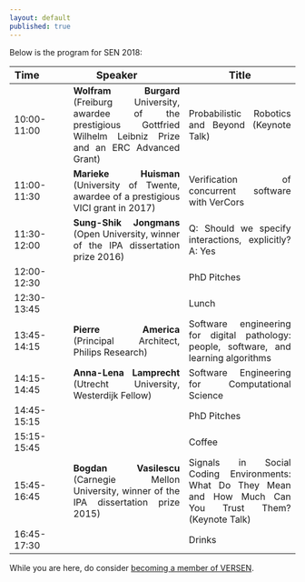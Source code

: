 ```yaml
---
layout: default
published: true
---
```


Below is the program for SEN 2018:

<table class="table borderless nowrap" cellspacing="10">
<thead>
<tr>
<th style="text-align: center"><font size="4">Time</font>&nbsp;&nbsp;&nbsp;&nbsp;&nbsp;&nbsp;&nbsp;&nbsp;&nbsp;&nbsp;</th>
<th style="text-align: center"><font size="4">Speaker</font>&nbsp;&nbsp;&nbsp;&nbsp;&nbsp;&nbsp;&nbsp;&nbsp;</th>
<th style="text-align: center"><font size="4">Title</font></th>
</tr>
</thead>
<tbody>
<tr>
<td style="text-align: justify">10:00-11:00</td>
<td style="text-align: justify"><b class="keywords">Wolfram Burgard</b> (Freiburg University, awardee of the prestigious Gottfried Wilhelm Leibniz Prize and an ERC Advanced Grant)</td>
<td style="text-align: justify">Probabilistic Robotics and Beyond (Keynote Talk)</td>
</tr>
<tr>
<td style="text-align: justify">11:00-11:30</td>
<td style="text-align: justify"><b class="keywords">Marieke Huisman</b> (University of Twente, awardee of a prestigious VICI grant in 2017)</td>
<td style="text-align: justify">Verification of concurrent software with VerCors</td>
</tr>
<tr>
<td style="text-align: justify">11:30-12:00</td>
<td style="text-align: justify"><b class="keywords">Sung-Shik Jongmans</b> (Open University, winner of the IPA dissertation prize 2016)</td>
<td style="text-align: justify">Q: Should we specify interactions, explicitly? A: Yes</td>
</tr>
<tr>
<td style="text-align: justify">12:00-12:30</td>
<td style="text-align: justify"></td>
<td style="text-align: justify">PhD Pitches</td>
</tr>
<tr>
<td style="text-align: justify">12:30-13:45</td>
<td style="text-align: justify"></td>
<td style="text-align: justify">Lunch</td>
</tr>
<tr>
<td style="text-align: justify">13:45-14:15</td>
<td style="text-align: justify"><b class="keywords">Pierre America</b> (Principal Architect, Philips Research)</td>
<td style="text-align: justify">Software engineering for digital pathology: people, software, and learning algorithms</td>
</tr>
<tr>
<td style="text-align: justify">14:15-14:45</td>
<td style="text-align: justify"><b class="keywords">Anna-Lena Lamprecht</b> (Utrecht University, Westerdijk Fellow)</td>
<td style="text-align: justify">Software Engineering for Computational Science</td>
</tr>
<tr>
<td style="text-align: justify">14:45-15:15</td>
<td style="text-align: justify"></td>
<td style="text-align: justify">PhD Pitches</td>
</tr>
<tr>
<td style="text-align: justify">15:15-15:45</td>
<td style="text-align: justify"></td>
<td style="text-align: justify">Coffee</td>
</tr>
<tr>
<td style="text-align: justify">15:45-16:45</td>
<td style="text-align: justify"><b class="keywords">Bogdan Vasilescu</b> (Carnegie Mellon University, winner of the IPA dissertation prize 2015)</td>
<td style="text-align: justify">Signals in Social Coding Environments: What Do They Mean and How Much Can You Trust Them? (Keynote Talk)</td>
</tr>
<tr>
<td style="text-align: justify">16:45-17:30</td>
<td style="text-align: justify"></td>
<td style="text-align: justify">Drinks</td>
</tr>
</tbody>
</table>

While you are here, do consider [becoming a member of VERSEN](http://www.versen.nl/register).

